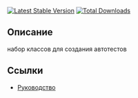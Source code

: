 [![Latest Stable Version](https://poser.pugx.org/yii2bundle/yii2-test/v/stable.png)](https://packagist.org/packages/yii2bundle/yii2-test)
[![Total Downloads](https://poser.pugx.org/yii2bundle/yii2-test/downloads.png)](https://packagist.org/packages/yii2bundle/yii2-test)

## Описание

набор классов для создания автотестов

## Ссылки

* [Руководство](guide/ru/README.md)

